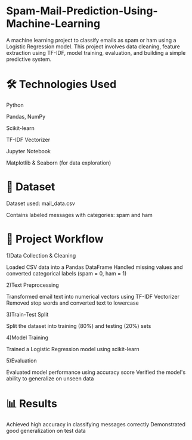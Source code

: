 # Spam-Mail-Prediction-Using-Machine-Learning
A machine learning project to classify emails as spam or ham using a Logistic Regression model. This project involves data cleaning, feature extraction using TF-IDF, model training, evaluation, and building a simple predictive system.

# 🛠️ Technologies Used
Python

Pandas, NumPy

Scikit-learn

TF-IDF Vectorizer

Jupyter Notebook

Matplotlib & Seaborn (for data exploration)

# 📁 Dataset

Dataset used: mail_data.csv

Contains labeled messages with categories: spam and ham

# 🚀 Project Workflow

1)Data Collection & Cleaning

Loaded CSV data into a Pandas DataFrame
Handled missing values and converted categorical labels (spam = 0, ham = 1)

2)Text Preprocessing

Transformed email text into numerical vectors using TF-IDF Vectorizer
Removed stop words and converted text to lowercase

3)Train-Test Split

Split the dataset into training (80%) and testing (20%) sets

4)Model Training

Trained a Logistic Regression model using scikit-learn

5)Evaluation

Evaluated model performance using accuracy score
Verified the model's ability to generalize on unseen data

# 📊 Results

Achieved high accuracy in classifying messages correctly
Demonstrated good generalization on test data

